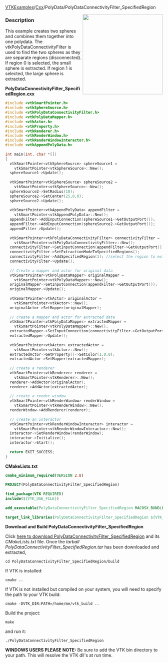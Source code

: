 [VTKExamples](Home)/[Cxx](Cxx)/PolyData/PolyDataConnectivityFilter_SpecifiedRegion

<img align="right" src="https://github.com/lorensen/VTKExamples/raw/master/Testing/Baseline/PolyData/TestPolyDataConnectivityFilter_SpecifiedRegion.png" width="256" />

### Description
This example creates two spheres and combines them together into one polydata. The vtkPolyDataConnectivityFilter is used to find the two spheres as they are separate regions (disconnected). If region 0 is selected, the small sphere is extracted. If region 1 is selected, the large sphere is extracted.

**PolyDataConnectivityFilter_SpecifiedRegion.cxx**
```c++
#include <vtkSmartPointer.h>
#include <vtkSphereSource.h>
#include <vtkPolyDataConnectivityFilter.h>
#include <vtkPolyDataMapper.h>
#include <vtkActor.h>
#include <vtkProperty.h>
#include <vtkRenderer.h>
#include <vtkRenderWindow.h>
#include <vtkRenderWindowInteractor.h>
#include <vtkAppendPolyData.h>
 
int main(int, char *[])
{
  vtkSmartPointer<vtkSphereSource> sphereSource1 = 
    vtkSmartPointer<vtkSphereSource>::New();
  sphereSource1->Update();
  
  vtkSmartPointer<vtkSphereSource> sphereSource2 = 
    vtkSmartPointer<vtkSphereSource>::New();
  sphereSource2->SetRadius(10);
  sphereSource2->SetCenter(25,0,0);
  sphereSource2->Update();
  
  vtkSmartPointer<vtkAppendPolyData> appendFilter = 
    vtkSmartPointer<vtkAppendPolyData>::New();
  appendFilter->AddInputConnection(sphereSource1->GetOutputPort());
  appendFilter->AddInputConnection(sphereSource2->GetOutputPort());
  appendFilter->Update();
  
  vtkSmartPointer<vtkPolyDataConnectivityFilter> connectivityFilter = 
    vtkSmartPointer<vtkPolyDataConnectivityFilter>::New();
  connectivityFilter->SetInputConnection(appendFilter->GetOutputPort());
  connectivityFilter->SetExtractionModeToSpecifiedRegions(); 
  connectivityFilter->AddSpecifiedRegion(1); //select the region to extract here
  connectivityFilter->Update();
  
  // Create a mapper and actor for original data
  vtkSmartPointer<vtkPolyDataMapper> originalMapper = 
    vtkSmartPointer<vtkPolyDataMapper>::New();
  originalMapper->SetInputConnection(appendFilter->GetOutputPort());
  originalMapper->Update();
  
  vtkSmartPointer<vtkActor> originalActor = 
    vtkSmartPointer<vtkActor>::New();
  originalActor->SetMapper(originalMapper);
  
  // create a mapper and actor for extracted data
  vtkSmartPointer<vtkPolyDataMapper> extractedMapper = 
    vtkSmartPointer<vtkPolyDataMapper>::New();
  extractedMapper->SetInputConnection(connectivityFilter->GetOutputPort());
  extractedMapper->Update();
  
  vtkSmartPointer<vtkActor> extractedActor = 
    vtkSmartPointer<vtkActor>::New();
  extractedActor->GetProperty()->SetColor(1,0,0);
  extractedActor->SetMapper(extractedMapper);
  
  // create a renderer
  vtkSmartPointer<vtkRenderer> renderer = 
    vtkSmartPointer<vtkRenderer>::New();
  renderer->AddActor(originalActor);
  renderer->AddActor(extractedActor);
  
  // create a render window
  vtkSmartPointer<vtkRenderWindow> renderWindow = 
    vtkSmartPointer<vtkRenderWindow>::New();
  renderWindow->AddRenderer(renderer);
  
  // create an interactor
  vtkSmartPointer<vtkRenderWindowInteractor> interactor = 
    vtkSmartPointer<vtkRenderWindowInteractor>::New();
  interactor->SetRenderWindow(renderWindow);
  interactor->Initialize();
  interactor->Start();
  
  return EXIT_SUCCESS;
}
```
**CMakeLists.txt**
```cmake
cmake_minimum_required(VERSION 2.8)
 
PROJECT(PolyDataConnectivityFilter_SpecifiedRegion)
 
find_package(VTK REQUIRED)
include(${VTK_USE_FILE})
 
add_executable(PolyDataConnectivityFilter_SpecifiedRegion MACOSX_BUNDLE PolyDataConnectivityFilter_SpecifiedRegion.cxx)
 
target_link_libraries(PolyDataConnectivityFilter_SpecifiedRegion ${VTK_LIBRARIES})
```

**Download and Build PolyDataConnectivityFilter_SpecifiedRegion**

Click [here to download PolyDataConnectivityFilter_SpecifiedRegion](https://github.com/lorensen/VTKWikiExamplesTarballs/raw/master/PolyDataConnectivityFilter_SpecifiedRegion.tar) and its *CMakeLists.txt* file.
Once the *tarball PolyDataConnectivityFilter_SpecifiedRegion.tar* has been downloaded and extracted,
```
cd PolyDataConnectivityFilter_SpecifiedRegion/build 
```
If VTK is installed:
```
cmake ..
```
If VTK is not installed but compiled on your system, you will need to specify the path to your VTK build:
```
cmake -DVTK_DIR:PATH=/home/me/vtk_build ..
```
Build the project:
```
make
```
and run it:
```
./PolyDataConnectivityFilter_SpecifiedRegion
```
**WINDOWS USERS PLEASE NOTE:** Be sure to add the VTK bin directory to your path. This will resolve the VTK dll's at run time.

